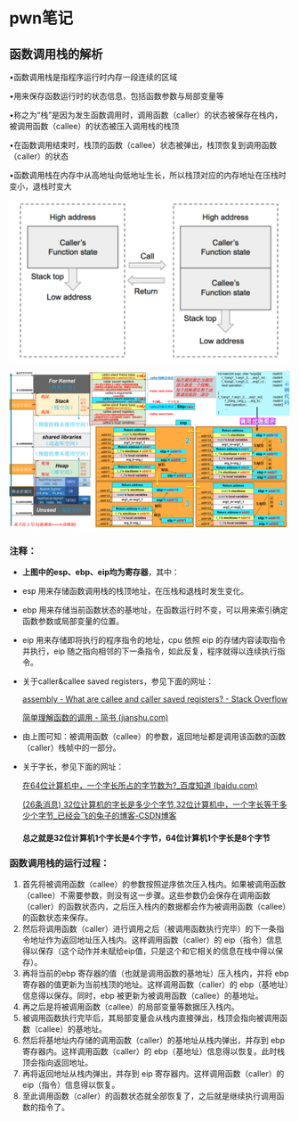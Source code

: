 # pwn笔记



## 函数调用栈的解析

•函数调用栈是指程序运行时内存一段连续的区域

•用来保存函数运行时的状态信息，包括函数参数与局部变量等

•称之为“栈”是因为发生函数调用时，调用函数（caller）的状态被保存在栈内，被调用函数（callee）的状态被压入调用栈的栈顶

•在函数调用结束时，栈顶的函数（callee）状态被弹出，栈顶恢复到调用函数（caller）的状态

•函数调用栈在内存中从高地址向低地址生长，所以栈顶对应的内存地址在压栈时变小，退栈时变大

![image-20240913234932692](./1_函数调用栈.assets/image-20240913234932692.png)

![栈结构图](./1_函数调用栈.assets/栈结构图.PNG)

### 注释：

- **上图中的esp、ebp、eip均为寄存器**，其中：

- esp 用来存储函数调用栈的栈顶地址，在压栈和退栈时发生变化。

- ebp 用来存储当前函数状态的基地址，在函数运行时不变，可以用来索引确定函数参数或局部变量的位置。

- eip 用来存储即将执行的程序指令的地址，cpu 依照 eip 的存储内容读取指令并执行，eip 随之指向相邻的下一条指令，如此反复，程序就得以连续执行指令。

- 关于caller&callee saved registers，参见下面的网址：

  [assembly - What are callee and caller saved registers? - Stack Overflow](https://stackoverflow.com/questions/9268586/what-are-callee-and-caller-saved-registers/60903906#60903906)

  [简单理解函数的调用 - 简书 (jianshu.com)](https://www.jianshu.com/p/239bb6bccd39)

- 由上图可知：被调用函数（callee）的参数，返回地址都是调用该函数的函数（caller）栈帧中的一部分。

- 关于字长，参见下面的网址：

  [在64位计算机中，一个字长所占的字节数为?_百度知道 (baidu.com)](https://zhidao.baidu.com/question/17825781.html)

  [(26条消息) 32位计算机的字长是多少个字节,32位计算机中，一个字长等于多少个字节_已经会飞的兔子的博客-CSDN博客](https://blog.csdn.net/weixin_36427631/article/details/118982914)

  #### 总之就是32位计算机1个字长是4个字节，64位计算机1个字长是8个字节



### 函数调用栈的运行过程：

1. 首先将被调用函数（callee）的参数按照逆序依次压入栈内。如果被调用函数（callee）不需要参数，则没有这一步骤。这些参数仍会保存在调用函数（caller）的函数状态内，之后压入栈内的数据都会作为被调用函数（callee）的函数状态来保存。
2. 然后将调用函数（caller）进行调用之后（被调用函数执行完毕）的下一条指令地址作为返回地址压入栈内。这样调用函数（caller）的 eip（指令）信息得以保存（这个动作并未赋给eip值，只是这个和它相关的信息在栈中得以保存）。
3. 再将当前的ebp 寄存器的值（也就是调用函数的基地址）压入栈内，并将 ebp 寄存器的值更新为当前栈顶的地址。这样调用函数（caller）的 ebp（基地址）信息得以保存。同时，ebp 被更新为被调用函数（callee）的基地址。
4. 再之后是将被调用函数（callee）的局部变量等数据压入栈内。
5. 被调用函数执行完毕后，其局部变量会从栈内直接弹出，栈顶会指向被调用函数（callee）的基地址。
6. 然后将基地址内存储的调用函数（caller）的基地址从栈内弹出，并存到 ebp 寄存器内。这样调用函数（caller）的 ebp（基地址）信息得以恢复。此时栈顶会指向返回地址。
7. 再将返回地址从栈内弹出，并存到 eip 寄存器内。这样调用函数（caller）的 eip（指令）信息得以恢复。
8. 至此调用函数（caller）的函数状态就全部恢复了，之后就是继续执行调用函数的指令了。